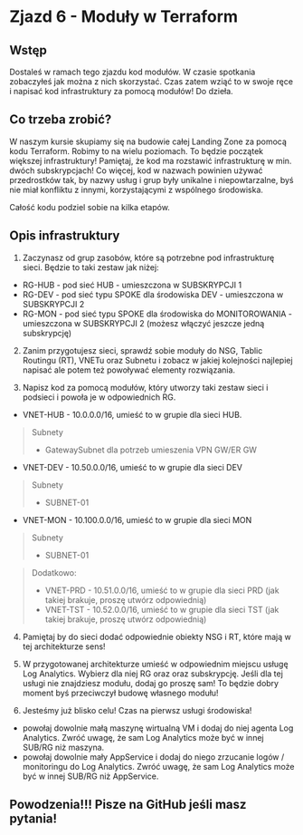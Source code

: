 # Zjazd 6 - Moduły w Terraform

## Wstęp 
Dostaleś w ramach tego zjazdu kod modułów. W czasie spotkania zobaczyłeś jak można z nich skorzystać. Czas zatem wziąć to w swoje ręce i napisać kod infrastruktury za pomocą modułów!  Do dzieła.

## Co trzeba zrobić?

W naszym kursie skupiamy się na budowie całej Landing Zone za pomocą kodu Terraform. Robimy to na wielu poziomach. To będzie początek większej infrastruktury!
Pamiętaj, że kod ma rozstawić infrastrukturę w min. dwóch subskrypcjach! Co więcej, kod w nazwach powinien używać przedrostków tak, by nazwy usług i grup były unikalne i niepowtarzalne, byś nie miał konfliktu z innymi, korzystającymi z wspólnego środowiska.

Całość kodu podziel sobie na kilka etapów.

## Opis infrastruktury
1. Zaczynasz od grup zasobów, które są potrzebne pod infrastrukturę sieci.
Będzie to taki zestaw jak niżej:

* RG-HUB - pod sieć HUB - umieszczona w SUBSKRYPCJI 1
* RG-DEV - pod sieć typu SPOKE dla środowiska DEV - umieszczona w SUBSKRYPCJI 2
* RG-MON - pod sieć typu SPOKE dla środowiska do MONITOROWANIA - umieszczona w SUBSKRYPCJI 2 (możesz włączyć jeszcze jedną subskrypcję)

2. Zanim przygotujesz sieci, sprawdź sobie moduły do NSG, Tablic Routingu (RT), VNETu oraz Subnetu i zobacz w jakiej kolejności najlepiej napisać ale potem też powoływać elementy rozwiązania. 

3. Napisz kod za pomocą modułów, który utworzy taki zestaw sieci i podsieci i powoła je w odpowiednich RG.

* VNET-HUB - 10.0.0.0/16, umieść to w grupie dla sieci HUB.
> Subnety
> * GatewaySubnet dla potrzeb umieszenia VPN GW/ER GW

* VNET-DEV - 10.50.0.0/16, umieść to w grupie dla sieci DEV
> Subnety
> * SUBNET-01

* VNET-MON - 10.100.0.0/16, umieść to w grupie dla sieci MON
> Subnety
> * SUBNET-01

> Dodatkowo:
> * VNET-PRD - 10.51.0.0/16, umieść to w grupie dla sieci PRD (jak takiej brakuje, proszę utwórz odpowiednią)
> * VNET-TST - 10.52.0.0/16, umieść to w grupie dla sieci TST (jak takiej brakuje, proszę utwórz odpowiednią)

4. Pamiętaj by do sieci dodać odpowiednie obiekty NSG i RT, które mają w tej architekturze sens!      

5. W przygotowanej architekturze umieść w odpowiednim miejscu usługę Log Analytics. Wybierz dla niej RG oraz oraz subskrypcję. Jeśli dla tej usługi nie znajdziesz modułu, dodaj go proszę sam!
To będzie dobry moment byś przeciwczył budowę własnego modułu!

6. Jesteśmy już blisko celu! Czas na pierwsz usługi środowiska!
* powołaj dowolnie małą maszynę wirtualną VM i dodaj do niej agenta Log Analytics. Zwróć uwagę, że sam Log Analytics może być w innej SUB/RG niż maszyna.
* powołaj dowolnie mały AppService i dodaj do niego zrzucanie logów / monitoringu do Log Analytics. Zwróć uwagę, że sam Log Analytics może być w innej SUB/RG niż AppService.

## Powodzenia!!! Pisze na GitHub jeśli masz pytania!